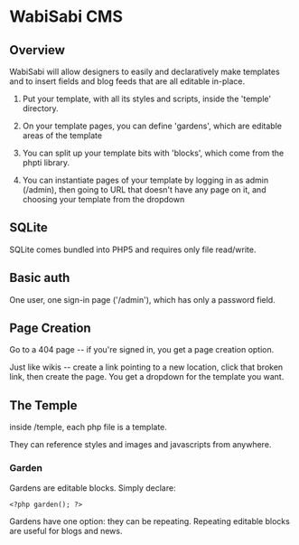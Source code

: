 
# WabiSabi CMS

## Overview

WabiSabi will allow designers to easily and declaratively make templates and to
insert fields and blog feeds that are all editable in-place.

1. Put your template, with all its styles and scripts, inside the 'temple' directory.

2. On your template pages, you can define 'gardens', which are editable areas of
the template

3. You can split up your template bits with 'blocks', which come from the phpti
library.

4. You can instantiate pages of your template by logging in as admin (/admin), then going to URL that doesn't have any page on it, and choosing your template from the dropdown

## SQLite

SQLite comes bundled into PHP5 and requires only file read/write.

## Basic auth

One user, one sign-in page ('/admin'), which has only a password field.

## Page Creation

Go to a 404 page -- if you're signed in, you get a page creation option.

Just like wikis -- create a link pointing to a new location, click that broken
link, then create the page. You get a dropdown for the template you want.

## The Temple

inside /temple, each php file is a template. 

They can reference styles and images and javascripts from anywhere.

### Garden

Gardens are editable blocks. Simply declare:

	<?php garden(); ?>

Gardens have one option: they can be repeating. Repeating editable blocks are
useful for blogs and news.

<?php garden('repeating'); ?>


